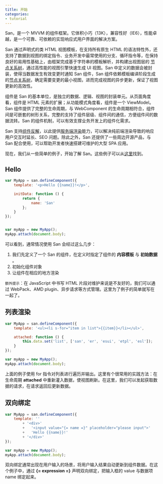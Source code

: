 ```yaml
---
title: 开始
categories:
- tutorial
---
```


San，是一个 MVVM 的组件框架。它体积小巧（13K），兼容性好（IE6），性能卓越，是一个可靠、可依赖的实现响应式用户界面的解决方案。

San 通过声明式的类 HTML 视图模板，在支持所有原生 HTML 的语法特性外，还支持了数据到视图的绑定指令、业务开发中最常使用的分支、循环指令等，在保持良好的易用性基础上，由框架完成基于字符串的模板解析，并构建出视图层的 [节点关系树](https://github.com/baidu/san/blob/master/doc/anode.md)，通过高性能的视图引擎快速生成 UI 视图。San 中定义的数据会被封装，使得当数据发生有效变更时通知 San 组件，San 组件依赖模板编译阶段生成的[节点关系树](https://github.com/baidu/san/blob/master/doc/anode.md)，确定需要变更的最小视图，进而完成视图的异步更新，保证了视图更新的高效性。

组件是 San 的基本单位，是独立的数据、逻辑、视图的封装单元。从页面角度看，组件是 HTML 元素的扩展；从功能模式角度看，组件是一个 ViewModel。San 组件提供了完整的生命周期，与 WebComponent 的生命周期相符合，组件间是可嵌套的树形关系，完整的支持了组件层级、组件间的通信，方便组件间的数据流转。San 的组件机制，可以有效支撑业务开发上的组件化需求。

San 支持[组件反解](https://baidu.github.io/san/tutorial/reverse/)，以此提供[服务端渲染](https://baidu.github.io/san/tutorial/ssr/)能力，可以解决纯前端渲染导致的响应用户交互时延长、SEO 问题。除此之外，San 还提供了一些周边开源产品，与 San 配合使用，可以帮助开发者快速搭建可维护的大型 SPA 应用。

现在，我们从一些简单的例子，开始了解 San。这些例子可以从[这里](https://github.com/baidu/san/tree/master/example/start)找到。

Hello
-------

```javascript
var MyApp = san.defineComponent({
    template: '<p>Hello {{name}}!</p>',

    initData: function () {
        return {
            name: 'San'
        };
    }
});


var myApp = new MyApp();
myApp.attach(document.body);
```


可以看到，通常情况使用 San 会经过这么几步：

1. 我们先定义了一个 San 的组件，在定义时指定了组件的 **内容模板** 与 **初始数据** 。
2. 初始化组件对象
3. 让组件在相应的地方渲染


`额外提示`：在 JavaScript 中书写 HTML 片段对维护来说是不友好的，我们可以通过 WebPack、AMD plugin、异步请求等方式管理。这里为了例子的简单就写在一起了。


列表渲染
--------

```javascript
var MyApp = san.defineComponent({
    template: '<ul><li s-for="item in list">{{item}}</li></ul>',

    attached: function () {
        this.data.set('list', ['san', 'er', 'esui', 'etpl', 'esl']);
    }
});

var myApp = new MyApp();
myApp.attach(document.body);
```

上面的例子使用 for 指令对列表进行遍历并输出。这里有个很常用的实践方法：在生命周期 **attached** 中重新灌入数据，使视图刷新。在这里，我们可以发起获取数据的请求，在请求返回后更新数据。


双向绑定
--------

```javascript
var MyApp = san.defineComponent({
    template: ''
        + '<div>'
        +   '<input value="{= name =}" placeholder="please input">'
        +   'Hello {{name}}!'
        + '</div>'
});

var myApp = new MyApp();
myApp.attach(document.body);
```

双向绑定通常出现在用户输入的场景，将用户输入结果自动更新到组件数据。在这个例子中，通过 **{= expression =}** 声明双向绑定，把输入框的 value 与数据项 name 绑定起来。


